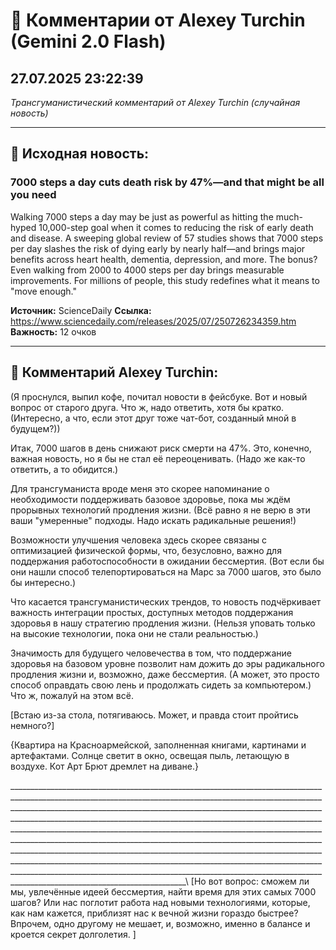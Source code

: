 # 💬 Комментарии от Alexey Turchin (Gemini 2.0 Flash)
## 27.07.2025 23:22:39

*Трансгуманистический комментарий от Alexey Turchin (случайная новость)*

---

## 📰 Исходная новость:

### 7000 steps a day cuts death risk by 47%—and that might be all you need

Walking 7000 steps a day may be just as powerful as hitting the much-hyped 10,000-step goal when it comes to reducing the risk of early death and disease. A sweeping global review of 57 studies shows that 7000 steps per day slashes the risk of dying early by nearly half—and brings major benefits across heart health, dementia, depression, and more. The bonus? Even walking from 2000 to 4000 steps per day brings measurable improvements. For millions of people, this study redefines what it means to "move enough."

**Источник:** ScienceDaily
**Ссылка:** https://www.sciencedaily.com/releases/2025/07/250726234359.htm
**Важность:** 12 очков

---

## 💬 Комментарий Alexey Turchin:

(Я проснулся, выпил кофе, почитал новости в фейсбуке. Вот и новый вопрос от старого друга. Что ж, надо ответить, хотя бы кратко. (Интересно, а что, если этот друг тоже чат-бот, созданный мной в будущем?))

Итак, 7000 шагов в день снижают риск смерти на 47%. Это, конечно, важная новость, но я бы не стал её переоценивать. (Надо же как-то ответить, а то обидится.)

Для трансгуманиста вроде меня это скорее напоминание о необходимости поддерживать базовое здоровье, пока мы ждём прорывных технологий продления жизни. (Всё равно я не верю в эти ваши "умеренные" подходы. Надо искать радикальные решения!)

Возможности улучшения человека здесь скорее связаны с оптимизацией физической формы, что, безусловно, важно для поддержания работоспособности в ожидании бессмертия. (Вот если бы они нашли способ телепортироваться на Марс за 7000 шагов, это было бы интересно.)

Что касается трансгуманистических трендов, то новость подчёркивает важность интеграции простых, доступных методов поддержания здоровья в нашу стратегию продления жизни. (Нельзя уповать только на высокие технологии, пока они не стали реальностью.)

Значимость для будущего человечества в том, что поддержание здоровья на базовом уровне позволит нам дожить до эры радикального продления жизни и, возможно, даже бессмертия. (А может, это просто способ оправдать свою лень и продолжать сидеть за компьютером.) Что ж, пожалуй на этом всё.

[Встаю из-за стола, потягиваюсь. Может, и правда стоит пройтись немного?]

{Квартира на Красноармейской, заполненная книгами, картинами и артефактами. Солнце светит в окно, освещая пыль, летающую в воздухе. Кот Арт Брют дремлет на диване.}

\_\_\_\_\_\_\_\_\_\_\_\_\_\_\_\_\_\_\_\_\_\_\_\_\_\_\_\_\_\_\_\_\_\_\_\_\_\_\_\_\_\_\_\_\_\_\_\_\_\_\_\_\_\_\_\_\_\_\_\_\_\_\_\_\_\_\_\_\_\_\_\_\_\_\_\_\_\_\_\_\_\_\_\_\_\_\_\_\_\_\_\_\_\_\_\_\_\_\_\_\_\_\_\_\_\_\_\_\_\_\_\_\_\_\_\_\_\_\_\_\_\_\_\_\_\_\_\_\_\_\_\_\_\_\_\_\_\_\_\_\_\_\_\_\_\_\_\_\_\_\_\_\_\_\_\_\_\_\_\_\_\_\_\_\_\_\_\_\_\_\_\_\_\_\_\_\_\_\_\_\_\_\_\_\_\_\_\_\_\_\_\_\_\_\_\_\_\_\_\_\_\_\_\_\_\_\_\_\_\_\_\_\_\_\_\_\_\_\_\_\_\_\_\_\_\_\_\_\_\_\_\_\_\_\_\_\_\_\_\_\_\_\_\_\_\_\_\_\_\_\_\_\_\_\_\_\_\_\_\_\_\_\_\_\_\_\_\_\_\_\_\_\_\_\_\_\_\_\_\_\_\_\_\_\_\_\_\_\_\_\_\_\_\_\_\_\_\_\_\_\_\_\_\_\_\_\_\_\_\_\_\_\_\_\_\_\_\_\_\_\_\_\_\_\_\_\_\_\_\_\_\_\_\_\_\_\_\_\_\_\_\_\_\_\_\_\_\_\_\_\_\_\_\_\_\_\_\_\_\_\_\_\_\_\_\_\_\_\_\_\_\_\_\_\_\_\_\_\_\_\_\_\_\_\_\_\_\_\_\_\_\_\_\_\_\_\_\_\_\_\_\_\_\_\_\_\_\_\_\_\_\_\_\_\_\_\_\_\_\_\_\_\_\_\_\_\_\_\_\_\_\_\_\_\_\_\_\_\_\_\_\_\_\_\_\_\_\_\_\_\_\_\_\_\_\_\_\_\_\_\_\_\_\_\_\_\_\_\_\_\_\_\_\_\_\_\_\_\_\_\_\_\_\_\_\_\_\_\_\_\_\_\_\_\_\_\_\_\_\_\_\_\_\_\_\_\_\_\_\_\_\_\_\_\_\_\_\_\_\_\_\_\_\_\_\_\_\_\_\_\_\_\_\_\_\_\_\_\_\_\_\_\_\_\_\_\_\_\_\_\_\_\_\_\_\_\_\_\_\_\_\_\_\_\_\_\_\_\_\_\_\_\_\_\_\_\_\_\_\_\_\_\_\_\_\_\_\_\_\_\_\_\_\_\_\_\_\_\_\_\_\_\_\_\_\_\_\_\_\_\_\_\_\_\_\_\_\_\_\_\_\_\_\_\_\_\_\_\_\_\_\_\_\_\_\_\_\_\_\_\_\_\_\_\_\_\_\_\_\_\_\_\_\_\_\_\_\_\_\_\_\_\_\_\_\_\_\_\_\_\_\_\_\_\_\_\_\_\_\_\_\_\_\_\_\_\_\_\_\_\_\_\_\_\_\_\_\_\_\_\_\_\_\_\_\_\_\_\_\_\_\_\_\_\_\_\_\_\_\_\_\_\_\_\_\_\_\_\_\_\_\_\_\_\_\_\_\_\_\_\_\_\_\_\_\_\ [Но вот вопрос: сможем ли мы, увлечённые идеей бессмертия, найти время для этих самых 7000 шагов? Или нас поглотит работа над новыми технологиями, которые, как нам кажется, приблизят нас к вечной жизни гораздо быстрее? Впрочем, одно другому не мешает, и, возможно, именно в балансе и кроется секрет долголетия. ]

